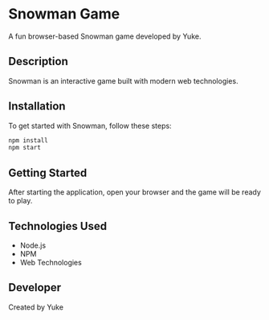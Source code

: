 # Snowman Game

A fun browser-based Snowman game developed by Yuke.

## Description

Snowman is an interactive game built with modern web technologies.

## Installation

To get started with Snowman, follow these steps:

```bash
npm install
npm start
```

## Getting Started

After starting the application, open your browser and the game will be ready to play.

## Technologies Used

- Node.js
- NPM
- Web Technologies

## Developer

Created by Yuke